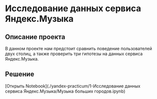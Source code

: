 # Исследование данных сервиса Яндекс.Музыка
## Описание проекта

В данном проекте нам предстоит сравнить поведение пользователей двух столиц, а также проверить три гипотезы на данных сервиса Яндекс.Музыка.

## Решение
[Открыть Notebook](./yandex-practicum/1-Исследование данных сервиса Яндекс.Музыка/Музыка больших городов.ipynb)
